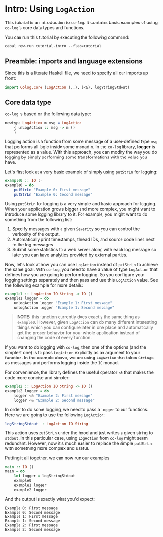 # Intro: Using `LogAction`

This tutorial is an introduction to `co-log`. It contains basic examples of
using `co-log`'s core data types and functions.

You can run this tutorial by executing the following command:

```shell
cabal new-run tutorial-intro --flag=tutorial
```

## Preamble: imports and language extensions

Since this is a literate Haskell file, we need to specify all our imports up
front:

```haskell
import Colog.Core (LogAction (..), (<&), logStringStdout)
```

## Core data type

`co-log` is based on the following data type:

```idris
newtype LogAction m msg = LogAction
    { unLogAction :: msg -> m ()
    }
```

Logging action is a function from some message of a user-defined type `msg` that
performs all logic inside some monad `m`. In the `co-log` library, **logger** is
represented as a value. With this approach, you can modify the way you do
logging by simply performing some transformations with the value you have.

Let's first look at a very basic example of simply using `putStrLn` for logging:

```haskell
example0 :: IO ()
example0 = do
    putStrLn "Example 0: First message"
    putStrLn "Example 0: Second message"
```

Using `putStrLn` for logging is a very simple and basic approach for logging.
When your application grows bigger and more complex, you might want to introduce
some logging library to it. For example, you might want to do something from the
following list:

1. Specify messages with a given `Severity` so you can control the verbosity of
the output.
2. Automatically print timestamps, thread IDs, and source code lines next to the
log messages.
3. Submit some statistics to a web server along with each log message so later
you can have analytics provided by external parties.

Now, let's look at how you can use `LogAction` instead of `putStrLn` to achieve
the same goal. With `co-log`, you need to have a value of type `LogAction` that
defines how you are going to perform logging. So you configure your logging
settings separately and then pass and use this `LogAction` value. See the
following example for more details:

```haskell
example1 :: LogAction IO String -> IO ()
example1 logger = do
    unLogAction logger "Example 1: First message"
    unLogAction logger "Example 1: Second message"
```

> **NOTE:** this function currently does exactly the same thing as `example0`.
> However, given `LogAction` can do many different interesting things which you
> can configure later in one place and automatically get the proper behavior for
> your whole application instead of changing the code of every function.

If you want to do logging with `co-log`, then one of the options (and the simplest
one) is to pass `LogAction` explicitly as an argument to your function. In the
example above, we are using `LogAction` that takes `String`s as messages and
performs logging inside the `IO` monad.

For convenience, the library defines the useful operator `<&` that makes the
code more concise and simpler:

```haskell
example2 :: LogAction IO String -> IO ()
example2 logger = do
    logger <& "Example 2: First message"
    logger <& "Example 2: Second message"
```

In order to do some logging, we need to pass a `logger` to our functions.
Here we are going to use the following `LogAction`:

```idris
logStringStdout :: LogAction IO String
```

This action uses `putStrLn` under the hood and just writes a given string to
`stdout`. In this particular case, using `LogAction` from `co-log` might seem
redundant. However, now it's much easier to replace the simple `putStrLn` with
something more complex and useful.

Putting it all together, we can now run our examples

```haskell
main :: IO ()
main = do
    let logger = logStringStdout
    example0
    example1 logger
    example2 logger
```

And the output is exactly what you'd expect:

```
Example 0: First message
Example 0: Second message
Example 1: First message
Example 1: Second message
Example 2: First message
Example 2: Second message
```
